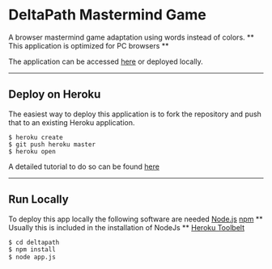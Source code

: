 # DeltaPath Mastermind Game

A browser mastermind game adaptation using words instead of colors. 
** This application is optimized for PC browsers **

The application can be accessed [here](http://sleepy-garden-2332.herokuapp.com) or deployed locally.

-------------------

## Deploy on Heroku

The easiest way to deploy this application is to fork the repository and push that to an existing Heroku application.

```
$ heroku create
$ git push heroku master
$ heroku open
```
A detailed tutorial to do so can be found [here](http://devcenter.heroku.com/articles/git)

-------------------

## Run Locally

To deploy this app locally the following software are needed 
[Node.js](http://nodejs.org/download/)
[npm](http://www.npmjs.com/) ** Usually this is included in the installation of NodeJs **
[Heroku Toolbelt](http://toolbelt.heroku.com/)

```sh
$ cd deltapath
$ npm install
$ node app.js
```
